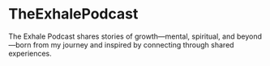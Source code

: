 # TheExhalePodcast
The Exhale Podcast shares stories of growth—mental, spiritual, and beyond—born from my journey and inspired by connecting through shared experiences.
